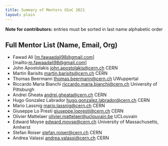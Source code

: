 ```yaml
---
title: Summary of Mentors GSoC 2021
layout: plain
---
```


**Note for contributors:** entries must be sorted in last name alphabetic order

## Full Mentor List (Name, Email, Org)
* Fawad Ali [m.fawaadali98@gmail.com][mailto:m.fawaadali98@gmail.com]
* John Apostolakis [john.apostolakis@cern.ch](mailto:john.apostolakis@cern.ch) CERN
* Martin Barisits [martin.barisits@cern.ch](mailto:martin.barisits@cern.ch) CERN
* Thomas Beermann [thomas.beermann@cern.ch](mailto:thomas.beermann@cern.ch) UWuppertal
* Riccardo Maria Bianchi [riccardo.maria.bianchi@cern.ch](mailto:riccardo.maria.bianchi@cern.ch) University of Pittsburgh
* Andrei Gheata [andrei.gheata@cern.ch](mailto:andrei.gheata@cern.ch) CERN
* Hugo Gonzalez Labrador [hugo.gonzalez.labrador@cern.ch](mailto:hugo.gonzalez.labrador@cern.ch) CERN
* Mario Lassnig [mario.lassnig@cern.ch](mailto:mario.lassnig@cern.ch) CERN
* Giuseppe Lo Presti [giuseppe.lopresti@cern.ch](mailto:giuseppe.lopresti@cern.ch) CERN
* Olivier Mattelaer [olivier.mattelaer@uclouvain.be](mailto:olivier.mattelaer@uclouvain.be) UCLouvain
* Edward Moyse [edward.moyse@cern.ch](mailto:edward.moyse@cern.ch) University of Massachusetts, Amherst
* Stefan Roiser [stefan.roiser@cern.ch](mailto:stefan.roiser@cern.ch) CERN
* Andrea Valassi [andrea.valassi@cern.ch](mailto:andrea.valassi@cern.ch) CERN
